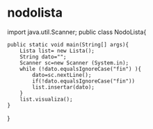 # nodolista
import java.util.Scanner;
public class NodoLista{
    
    public static void main(String[] args){
        Lista list= new Lista();
        String dato="";
        Scanner sc=new Scanner (System.in);
        while (!dato.equalsIgnoreCase("fin") ){
            dato=sc.nextLine();
            if(!dato.equalsIgnoreCase("fin"))
            list.insertar(dato);
        }
        list.visualiza();
    }
    
}
